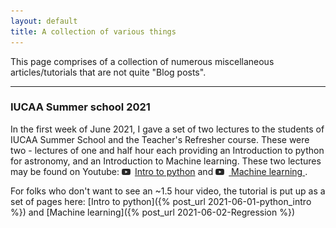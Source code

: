 ```yaml
---
layout: default
title: A collection of various things
---
```


This page comprises of a collection of numerous miscellaneous articles/tutorials that are not quite "Blog posts". 

* * *

### IUCAA Summer school 2021

In the first week of June 2021, I gave a set of two lectures to the students of IUCAA Summer School and the Teacher's Refresher course. These were two - lectures of one and half hour each providing an Introduction to python for astronomy, and an Introduction to Machine learning. These two lectures may be found on Youtube: <a href="https://www.youtube.com/watch?v=lBQMu6qb60U&t=4174s"><img src="img/yticon.png" style="width:1em;margin-right:.5em;" alt="YT">Intro to python</a> and <a href="https://www.youtube.com/watch?v=ELztHo6qtjw"><img src="img/yticon.png" style="width:1em;margin-right:.5em;" alt="YT"> Machine learning </a>. 

For folks who don't want to see an ~1.5 hour video, the tutorial is put up as a set of pages here: [Intro to python]({% post_url 2021-06-01-python_intro %}) and [Machine learning]({% post_url 2021-06-02-Regression %})

 